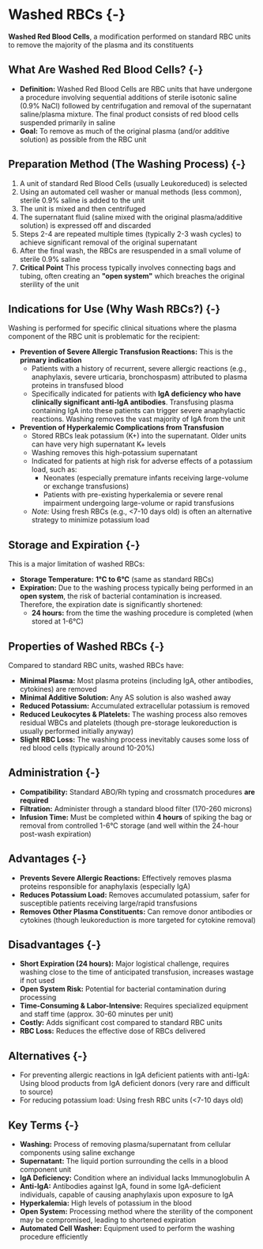 # Washed RBCs {-}

**Washed Red Blood Cells**, a modification performed on standard RBC units to remove the majority of the plasma and its constituents

## **What Are Washed Red Blood Cells?** {-}

*   **Definition:** Washed Red Blood Cells are RBC units that have undergone a procedure involving sequential additions of sterile isotonic saline (0.9% NaCl) followed by centrifugation and removal of the supernatant saline/plasma mixture. The final product consists of red blood cells suspended primarily in saline
*   **Goal:** To remove as much of the original plasma (and/or additive solution) as possible from the RBC unit

## **Preparation Method (The Washing Process)** {-}

1.  A unit of standard Red Blood Cells (usually Leukoreduced) is selected
2.  Using an automated cell washer or manual methods (less common), sterile 0.9% saline is added to the unit
3.  The unit is mixed and then centrifuged
4.  The supernatant fluid (saline mixed with the original plasma/additive solution) is expressed off and discarded
5.  Steps 2-4 are repeated multiple times (typically 2-3 wash cycles) to achieve significant removal of the original supernatant
6.  After the final wash, the RBCs are resuspended in a small volume of sterile 0.9% saline
7.  **Critical Point** This process typically involves connecting bags and tubing, often creating an **"open system"** which breaches the original sterility of the unit

## **Indications for Use (Why Wash RBCs?)** {-}

Washing is performed for specific clinical situations where the plasma component of the RBC unit is problematic for the recipient:

*   **Prevention of Severe Allergic Transfusion Reactions:** This is the **primary indication**
    *   Patients with a history of recurrent, severe allergic reactions (e.g., anaphylaxis, severe urticaria, bronchospasm) attributed to plasma proteins in transfused blood
    *   Specifically indicated for patients with **IgA deficiency who have clinically significant anti-IgA antibodies**. Transfusing plasma containing IgA into these patients can trigger severe anaphylactic reactions. Washing removes the vast majority of IgA from the unit
*   **Prevention of Hyperkalemic Complications from Transfusion**
    *   Stored RBCs leak potassium (K+) into the supernatant. Older units can have very high supernatant K+ levels
    *   Washing removes this high-potassium supernatant
    *   Indicated for patients at high risk for adverse effects of a potassium load, such as:
        *   Neonates (especially premature infants receiving large-volume or exchange transfusions)
        *   Patients with pre-existing hyperkalemia or severe renal impairment undergoing large-volume or rapid transfusions
    *   *Note:* Using fresh RBCs (e.g., <7-10 days old) is often an alternative strategy to minimize potassium load

## **Storage and Expiration** {-}

This is a major limitation of washed RBCs:

*   **Storage Temperature:** **1°C to 6°C** (same as standard RBCs)
*   **Expiration:** Due to the washing process typically being performed in an **open system**, the risk of bacterial contamination is increased. Therefore, the expiration date is significantly shortened:
    *   **24 hours:** from the time the washing procedure is completed (when stored at 1-6°C)

## **Properties of Washed RBCs** {-}

Compared to standard RBC units, washed RBCs have:

*   **Minimal Plasma:** Most plasma proteins (including IgA, other antibodies, cytokines) are removed
*   **Minimal Additive Solution:** Any AS solution is also washed away
*   **Reduced Potassium:** Accumulated extracellular potassium is removed
*   **Reduced Leukocytes & Platelets:** The washing process also removes residual WBCs and platelets (though pre-storage leukoreduction is usually performed initially anyway)
*   **Slight RBC Loss:** The washing process inevitably causes some loss of red blood cells (typically around 10-20%)

## **Administration** {-}

*   **Compatibility:** Standard ABO/Rh typing and crossmatch procedures **are required**
*   **Filtration:** Administer through a standard blood filter (170-260 microns)
*   **Infusion Time:** Must be completed within **4 hours** of spiking the bag or removal from controlled 1-6°C storage (and well within the 24-hour post-wash expiration)

## **Advantages** {-}

*   **Prevents Severe Allergic Reactions:** Effectively removes plasma proteins responsible for anaphylaxis (especially IgA)
*   **Reduces Potassium Load:** Removes accumulated potassium, safer for susceptible patients receiving large/rapid transfusions
*   **Removes Other Plasma Constituents:** Can remove donor antibodies or cytokines (though leukoreduction is more targeted for cytokine removal)

## **Disadvantages** {-}

*   **Short Expiration (24 hours):** Major logistical challenge, requires washing close to the time of anticipated transfusion, increases wastage if not used
*   **Open System Risk:** Potential for bacterial contamination during processing
*   **Time-Consuming & Labor-Intensive:** Requires specialized equipment and staff time (approx. 30-60 minutes per unit)
*   **Costly:** Adds significant cost compared to standard RBC units
*   **RBC Loss:** Reduces the effective dose of RBCs delivered

## **Alternatives** {-}

*   For preventing allergic reactions in IgA deficient patients with anti-IgA: Using blood products from IgA deficient donors (very rare and difficult to source)
*   For reducing potassium load: Using fresh RBC units (<7-10 days old)

## **Key Terms** {-}

*   **Washing:** Process of removing plasma/supernatant from cellular components using saline exchange
*   **Supernatant:** The liquid portion surrounding the cells in a blood component unit
*   **IgA Deficiency:** Condition where an individual lacks Immunoglobulin A
*   **Anti-IgA:** Antibodies against IgA, found in some IgA-deficient individuals, capable of causing anaphylaxis upon exposure to IgA
*   **Hyperkalemia:** High levels of potassium in the blood
*   **Open System:** Processing method where the sterility of the component may be compromised, leading to shortened expiration
*   **Automated Cell Washer:** Equipment used to perform the washing procedure efficiently
